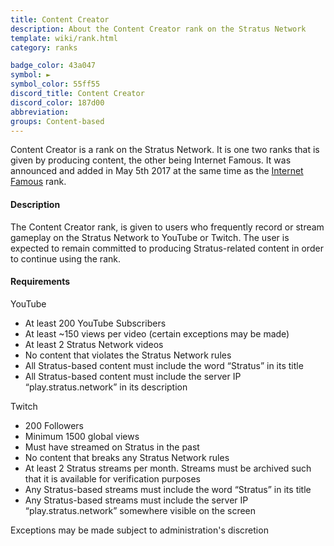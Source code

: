 ```yaml
---
title: Content Creator
description: About the Content Creator rank on the Stratus Network
template: wiki/rank.html
category: ranks

badge_color: 43a047
symbol: ►
symbol_color: 55ff55
discord_title: Content Creator
discord_color: 187d00
abbreviation: 
groups: Content-based
---
```


Content Creator is a rank on the Stratus Network. It is one two ranks that is given by producing content, the other being Internet Famous. It was announced and added in May 5th 2017 at the same time as the [Internet Famous](internetfamous) rank.

#### Description

The Content Creator rank, is given to users who frequently record or stream gameplay on the Stratus Network to YouTube or Twitch. The user is expected to remain committed to producing Stratus-related content in order to continue using the rank.

#### Requirements

YouTube

- At least 200 YouTube Subscribers
- At least ~150 views per video (certain exceptions may be made)
- At least 2 Stratus Network videos
- No content that violates the Stratus Network rules
- All Stratus-based content must include the word “Stratus” in its title
- All Stratus-based content must include the server IP “play.stratus.network” in its description

Twitch

- 200 Followers
- Minimum 1500 global views
- Must have streamed on Stratus in the past
- No content that breaks any Stratus Network rules
- At least 2 Stratus streams per month. Streams must be archived such that it is available for verification purposes
- Any Stratus-based streams must include the word “Stratus” in its title
- Any Stratus-based streams must include the server IP “play.stratus.network” somewhere visible on the screen

Exceptions may be made subject to administration's discretion
